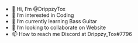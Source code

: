 - 👋 Hi, I’m @DrippzyTox
- 👀 I’m interested in Coding
- 🌱 I’m currently learning Bass Guitar
- 💞️ I’m looking to collaborate on Website
- 📫 How to reach me Discord at Drippzy_Tox#7796

